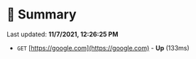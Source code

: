 # 📖 Summary
Last updated: **11/7/2021, 12:26:25 PM**

- `GET` [https://google.com](https://google.com) - **Up** (133ms)
